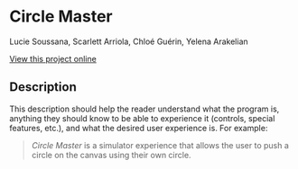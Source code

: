 # Circle Master

Lucie Soussana, Scarlett Arriola, Chloé Guérin, Yelena Arakelian

[View this project online](URL_FOR_THE_RUNNING_PROJECT)

## Description

This description should help the reader understand what the program is, anything they should know to be able to experience it (controls, special features, etc.), and what the desired user experience is. For example:

> *Circle Master* is a simulator experience that allows the user to push a circle on the canvas using their own circle.